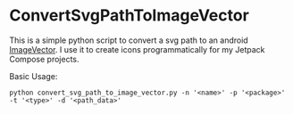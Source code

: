 # ConvertSvgPathToImageVector
This is a simple python script to convert a svg path to an android [ImageVector](https://developer.android.com/reference/kotlin/androidx/compose/ui/graphics/vector/ImageVector).
I use it to create icons programmatically for my Jetpack Compose projects.

Basic Usage:
```
python convert_svg_path_to_image_vector.py -n '<name>' -p '<package>' -t '<type>' -d '<path_data>'
```
